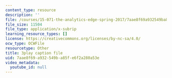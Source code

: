 ```yaml
---
content_type: resource
description: ''
file: /courses/15-071-the-analytics-edge-spring-2017/7aae8f69a932549ba85fe6f2a280a53e_vsAzc7GvQSs.vtt
file_size: 11504
file_type: application/x-subrip
learning_resource_types: []
license: https://creativecommons.org/licenses/by-nc-sa/4.0/
ocw_type: OCWFile
resourcetype: Other
title: 3play caption file
uid: 7aae8f69-a932-549b-a85f-e6f2a280a53e
video_metadata:
  youtube_id: null
---
```

